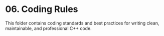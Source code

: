 # 06. Coding Rules

This folder contains coding standards and best practices for writing clean, maintainable, and professional C++ code.
